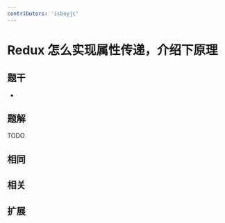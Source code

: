 ```yaml
---
contributors: 'isboyjc'
---
```


# Redux 怎么实现属性传递，介绍下原理


## 题干

- 



## 题解

<!-- ::: details 点我查看题解 -->

  TODO

<!-- ::: -->



## 相同


## 相关


## 扩展

